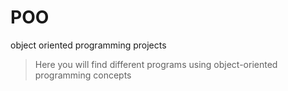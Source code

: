 # POO
object oriented programming projects

>Here you will find different programs using object-oriented programming concepts
